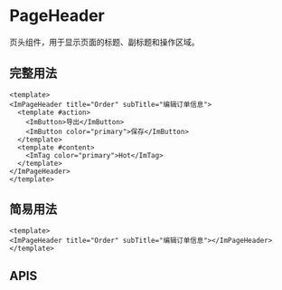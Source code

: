 # PageHeader

页头组件，用于显示页面的标题、副标题和操作区域。

## 完整用法


 <ImPageHeader title="Order" subTitle="编辑订单信息">
  <template #action>
    <ImButton>导出</ImButton>
    <ImButton color="primary">保存</ImButton>
  </template>
  <template #content>
    <ImTag color="primary">Hot</ImTag>
  </template>
</ImPageHeader>

```vue
<template>
<ImPageHeader title="Order" subTitle="编辑订单信息">
  <template #action>
    <ImButton>导出</ImButton>
    <ImButton color="primary">保存</ImButton>
  </template>
  <template #content>
    <ImTag color="primary">Hot</ImTag>
  </template>
</ImPageHeader>
</template>
```

## 简易用法

 <ImPageHeader title="Order" subTitle="编辑订单信息"></ImPageHeader>

 ```vue
<template>
 <ImPageHeader title="Order" subTitle="编辑订单信息"></ImPageHeader>
</template>
```

## APIS